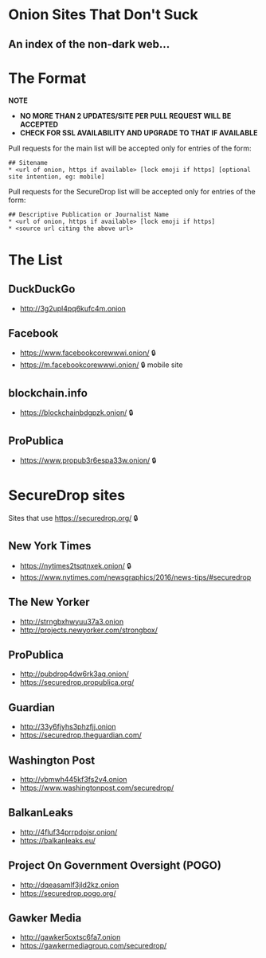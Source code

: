 # Onion Sites That Don't Suck
## An index of the non-dark web...

# The Format

**NOTE**
- **NO MORE THAN 2 UPDATES/SITE PER PULL REQUEST WILL BE ACCEPTED**
- **CHECK FOR SSL AVAILABILITY AND UPGRADE TO THAT IF AVAILABLE**

Pull requests for the main list will be accepted only for entries of the form:

```
## Sitename
* <url of onion, https if available> [lock emoji if https] [optional site intention, eg: mobile]
```

Pull requests for the SecureDrop list will be accepted only for entries of the form:
```
## Descriptive Publication or Journalist Name
* <url of onion, https if available> [lock emoji if https]
* <source url citing the above url>
```

# The List

## DuckDuckGo
* http://3g2upl4pq6kufc4m.onion

## Facebook
* https://www.facebookcorewwwi.onion/ :lock:
* https://m.facebookcorewwwi.onion/ :lock: mobile site

## blockchain.info
* https://blockchainbdgpzk.onion/ :lock:

## ProPublica
* https://www.propub3r6espa33w.onion/ :lock:

# SecureDrop sites

Sites that use https://securedrop.org/ :lock:

## New York Times
* https://nytimes2tsqtnxek.onion/ :lock: 
* https://www.nytimes.com/newsgraphics/2016/news-tips/#securedrop

## The New Yorker
* http://strngbxhwyuu37a3.onion 
* http://projects.newyorker.com/strongbox/
  
## ProPublica
* http://pubdrop4dw6rk3aq.onion/ 
* https://securedrop.propublica.org/

## Guardian
* http://33y6fjyhs3phzfjj.onion 
* https://securedrop.theguardian.com/

## Washington Post
* http://vbmwh445kf3fs2v4.onion
* https://www.washingtonpost.com/securedrop/

## BalkanLeaks
* http://4fluf34prrpdojsr.onion/ 
* https://balkanleaks.eu/

## Project On Government Oversight (POGO)
* http://dqeasamlf3jld2kz.onion
* https://securedrop.pogo.org/

## Gawker Media
* http://gawker5oxtsc6fa7.onion
* https://gawkermediagroup.com/securedrop/
